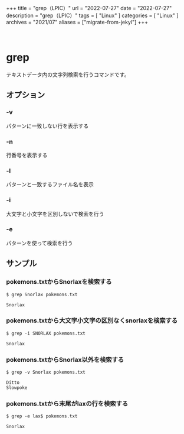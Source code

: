 +++
title = "grep（LPIC）"
url = "2022-07-27"
date = "2022-07-27"
description = "grep（LPIC）"
tags = [
  "Linux"
]
categories = [
  "Linux"
]
archives = "2021/07"
aliases = ["migrate-from-jekyl"]
+++

<br>

# grep

テキストデータ内の文字列検索を行うコマンドです。


## オプション

### -v

パターンに一致しない行を表示する

### -n

行番号を表示する

### -l

パターンと一致するファイル名を表示

### -i

大文字と小文字を区別しないで検索を行う

### -e

パターンを使って検索を行う


## サンプル

### pokemons.txtからSnorlaxを検索する

```
$ grep Snorlax pokemons.txt
```

```
Snorlax
```

### pokemons.txtから大文字小文字の区別なくsnorlaxを検索する

```
$ grep -i SNORLAX pokemons.txt
```

```
Snorlax
```


### pokemons.txtからSnorlax以外を検索する

```
$ grep -v Snorlax pokemons.txt
```

```
Ditto
Slowpoke
```


### pokemons.txtから末尾がlaxの行を検索する

```
$ grep -e lax$ pokemons.txt
```

```
Snorlax
```
